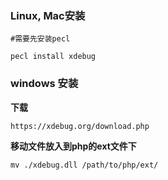 ### Linux, Mac安装
```
#需要先安装pecl

pecl install xdebug
```

### windows 安装

**下载**
```
https://xdebug.org/download.php
```

**移动文件放入到php的ext文件下**
```
mv ./xdebug.dll /path/to/php/ext/
```

